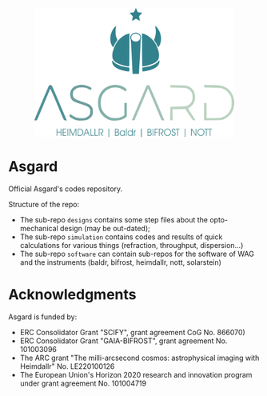 <p align="center">
<img src="rsc/asgard_logo.png" alt="Asgard logo" width="400"/>
</p>

# Asgard
Official Asgard's codes repository.

Structure of the repo:

- The sub-repo ``designs`` contains some step files about the opto-mechanical design (may be out-dated);
- The sub-repo ``simulation`` contains codes and results of quick calculations for various things (refraction, throughput, dispersion...)
- The sub-repo ``software`` can contain sub-repos for the software of WAG and the instruments (baldr, bifrost, heimdallr, nott, solarstein)

# Acknowledgments
Asgard is funded by: 

- ERC Consolidator Grant "SCIFY", grant agreement CoG No. 866070)
- ERC Consolidator Grant "GAIA-BIFROST", grant agreement No. 101003096
- The ARC grant "The milli-arcsecond cosmos: astrophysical imaging with Heimdallr" No. LE220100126
- The European Union's Horizon 2020 research and innovation program under grant agreement No. 101004719
